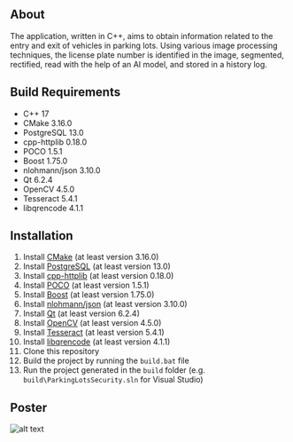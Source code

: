 ## About

The application, written in C++, aims to obtain information related to the entry and exit of vehicles in parking lots. Using various image processing techniques, the license plate number is identified in the image, segmented, rectified, read with the help of an AI model, and stored in a history log. 

## Build Requirements

* C++ 17
* CMake 3.16.0
* PostgreSQL 13.0
* cpp-httplib 0.18.0
* POCO 1.5.1
* Boost 1.75.0
* nlohmann/json 3.10.0
* Qt 6.2.4
* OpenCV 4.5.0
* Tesseract 5.4.1
* libqrencode 4.1.1

## Installation

1. Install [CMake](https://cmake.org/download/) (at least version 3.16.0)
2. Install [PostgreSQL](https://www.postgresql.org/download/) (at least version 13.0)
3. Install [cpp-httplib](https://github.com/yhirose/cpp-httplib) (at least version 0.18.0)
4. Install [POCO](https://github.com/pocoproject/poco) (at least version 1.5.1)
5. Install [Boost](https://www.boost.org/users/download/) (at least version 1.75.0)
6. Install [nlohmann/json](https://github.com/nlohmann/json) (at least version 3.10.0)
7. Install [Qt](https://www.qt.io/download) (at least version 6.2.4)
8. Install [OpenCV](https://opencv.org/releases/) (at least version 4.5.0)
9. Install [Tesseract](https://tesseract-ocr.github.io/tessdoc/Compiling.html) (at least version 5.4.1)
10. Install [libqrencode](https://github.com/fukuchi/libqrencode) (at least version 4.1.1)
11. Clone this repository
12. Build the project by running the `build.bat` file
13. Run the project generated in the `build` folder (e.g. `build\ParkingLotsSecurity.sln` for Visual Studio)

## Poster

![alt text](./Documentation/PatrascGeorgeDaniel_AFCO_2024.jpg)
